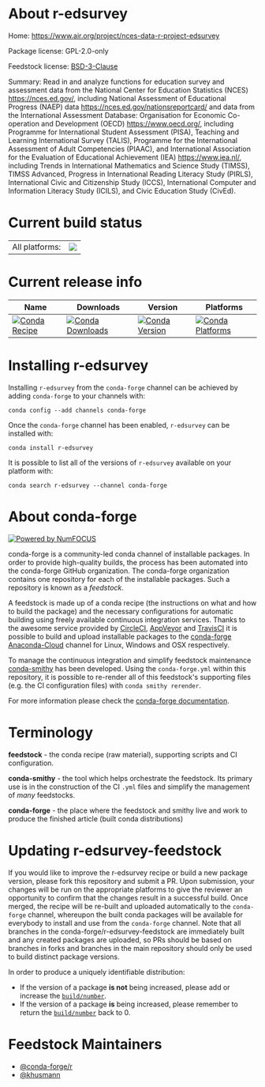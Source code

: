 About r-edsurvey
================

Home: https://www.air.org/project/nces-data-r-project-edsurvey

Package license: GPL-2.0-only

Feedstock license: [BSD-3-Clause](https://github.com/conda-forge/r-edsurvey-feedstock/blob/master/LICENSE.txt)

Summary: Read in and analyze functions for education survey and assessment data from the National Center for Education Statistics (NCES) <https://nces.ed.gov/>, including National Assessment of Educational Progress (NAEP) data <https://nces.ed.gov/nationsreportcard/> and data from the International Assessment Database: Organisation for Economic Co-operation and Development (OECD) <https://www.oecd.org/>, including Programme for International Student Assessment (PISA), Teaching and Learning International Survey (TALIS), Programme for the International Assessment of Adult Competencies (PIAAC), and International Association for the Evaluation of Educational Achievement (IEA) <https://www.iea.nl/>, including Trends in International Mathematics and Science Study (TIMSS), TIMSS Advanced, Progress in International Reading Literacy Study (PIRLS), International Civic and Citizenship Study (ICCS), International Computer and Information Literacy Study (ICILS), and Civic Education Study (CivEd).

Current build status
====================


<table><tr><td>All platforms:</td>
    <td>
      <a href="https://dev.azure.com/conda-forge/feedstock-builds/_build/latest?definitionId=11050&branchName=master">
        <img src="https://dev.azure.com/conda-forge/feedstock-builds/_apis/build/status/r-edsurvey-feedstock?branchName=master">
      </a>
    </td>
  </tr>
</table>

Current release info
====================

| Name | Downloads | Version | Platforms |
| --- | --- | --- | --- |
| [![Conda Recipe](https://img.shields.io/badge/recipe-r--edsurvey-green.svg)](https://anaconda.org/conda-forge/r-edsurvey) | [![Conda Downloads](https://img.shields.io/conda/dn/conda-forge/r-edsurvey.svg)](https://anaconda.org/conda-forge/r-edsurvey) | [![Conda Version](https://img.shields.io/conda/vn/conda-forge/r-edsurvey.svg)](https://anaconda.org/conda-forge/r-edsurvey) | [![Conda Platforms](https://img.shields.io/conda/pn/conda-forge/r-edsurvey.svg)](https://anaconda.org/conda-forge/r-edsurvey) |

Installing r-edsurvey
=====================

Installing `r-edsurvey` from the `conda-forge` channel can be achieved by adding `conda-forge` to your channels with:

```
conda config --add channels conda-forge
```

Once the `conda-forge` channel has been enabled, `r-edsurvey` can be installed with:

```
conda install r-edsurvey
```

It is possible to list all of the versions of `r-edsurvey` available on your platform with:

```
conda search r-edsurvey --channel conda-forge
```


About conda-forge
=================

[![Powered by NumFOCUS](https://img.shields.io/badge/powered%20by-NumFOCUS-orange.svg?style=flat&colorA=E1523D&colorB=007D8A)](http://numfocus.org)

conda-forge is a community-led conda channel of installable packages.
In order to provide high-quality builds, the process has been automated into the
conda-forge GitHub organization. The conda-forge organization contains one repository
for each of the installable packages. Such a repository is known as a *feedstock*.

A feedstock is made up of a conda recipe (the instructions on what and how to build
the package) and the necessary configurations for automatic building using freely
available continuous integration services. Thanks to the awesome service provided by
[CircleCI](https://circleci.com/), [AppVeyor](https://www.appveyor.com/)
and [TravisCI](https://travis-ci.com/) it is possible to build and upload installable
packages to the [conda-forge](https://anaconda.org/conda-forge)
[Anaconda-Cloud](https://anaconda.org/) channel for Linux, Windows and OSX respectively.

To manage the continuous integration and simplify feedstock maintenance
[conda-smithy](https://github.com/conda-forge/conda-smithy) has been developed.
Using the ``conda-forge.yml`` within this repository, it is possible to re-render all of
this feedstock's supporting files (e.g. the CI configuration files) with ``conda smithy rerender``.

For more information please check the [conda-forge documentation](https://conda-forge.org/docs/).

Terminology
===========

**feedstock** - the conda recipe (raw material), supporting scripts and CI configuration.

**conda-smithy** - the tool which helps orchestrate the feedstock.
                   Its primary use is in the construction of the CI ``.yml`` files
                   and simplify the management of *many* feedstocks.

**conda-forge** - the place where the feedstock and smithy live and work to
                  produce the finished article (built conda distributions)


Updating r-edsurvey-feedstock
=============================

If you would like to improve the r-edsurvey recipe or build a new
package version, please fork this repository and submit a PR. Upon submission,
your changes will be run on the appropriate platforms to give the reviewer an
opportunity to confirm that the changes result in a successful build. Once
merged, the recipe will be re-built and uploaded automatically to the
`conda-forge` channel, whereupon the built conda packages will be available for
everybody to install and use from the `conda-forge` channel.
Note that all branches in the conda-forge/r-edsurvey-feedstock are
immediately built and any created packages are uploaded, so PRs should be based
on branches in forks and branches in the main repository should only be used to
build distinct package versions.

In order to produce a uniquely identifiable distribution:
 * If the version of a package **is not** being increased, please add or increase
   the [``build/number``](https://conda.io/docs/user-guide/tasks/build-packages/define-metadata.html#build-number-and-string).
 * If the version of a package **is** being increased, please remember to return
   the [``build/number``](https://conda.io/docs/user-guide/tasks/build-packages/define-metadata.html#build-number-and-string)
   back to 0.

Feedstock Maintainers
=====================

* [@conda-forge/r](https://github.com/conda-forge/r/)
* [@khusmann](https://github.com/khusmann/)

